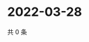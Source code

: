 # 2022-03-28

共 0 条

<!-- BEGIN WEIBO -->
<!-- 最后更新时间 Mon Mar 28 2022 19:00:55 GMT+0800 (China Standard Time) -->

<!-- END WEIBO -->
